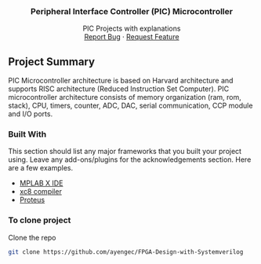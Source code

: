 <!-- PROJECT LOGO -->
<br />
<p align="center">
  <a href="https://upload.wikimedia.org/wikipedia/commons/c/ca/Microchip-Logo.svg" alt="Logo" width="200" height="160">
  </a>

  <h3 align="center">Peripheral Interface Controller (PIC) Microcontroller</h3>

  <p align="center">
    PIC Projects with explanations
    <br />
    <a href="https://github.com/ayengec/PIC_microcontroller_projects/issues">Report Bug</a>
    ·
    <a href="https://github.com/ayengec/PIC_microcontroller_projects/issues">Request Feature</a>
  </p>
</p>

<!-- ABOUT THE PIC -->
## Project Summary
PIC Microcontroller architecture is based on Harvard architecture and supports RISC architecture (Reduced Instruction Set Computer). 
PIC microcontroller architecture consists of memory organization (ram, rom, stack), CPU, timers, counter, ADC, DAC, serial communication, CCP module and I/O ports.

### Built With
This section should list any major frameworks that you built your project using. Leave any add-ons/plugins for the acknowledgements section. Here are a few examples.
* [MPLAB X IDE](https://www.microchip.com/en-us/development-tools-tools-and-software/mplab-x-ide)
* [xc8 compiler](https://www.microchip.com/en-us/development-tools-tools-and-software/mplab-xc-compilers)
* [Proteus](https://www.labcenter.com/)

### To clone project
Clone the repo
   ```sh
   git clone https://github.com/ayengec/FPGA-Design-with-Systemverilog
   ```
